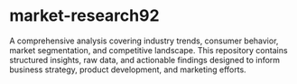 # market-research92
A comprehensive analysis covering industry trends, consumer behavior, market segmentation, and competitive landscape. This repository contains structured insights, raw data, and actionable findings designed to inform business strategy, product development, and marketing efforts.  
